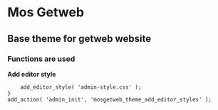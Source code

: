 # Mos Getweb
## Base theme for getweb website

### Functions are used
**Add editor style**
```function mosgetweb_theme_add_editor_styles() {
    add_editor_style( 'admin-style.css' );
}
add_action( 'admin_init', 'mosgetweb_theme_add_editor_styles' );
```
 
